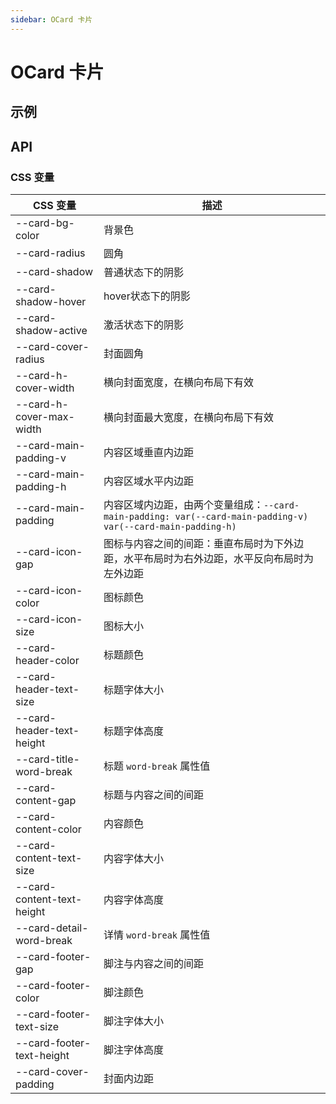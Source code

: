 ```yaml
---
sidebar: OCard 卡片
---
```


# OCard 卡片

## 示例

<!-- @usage CardUsage -->
<!-- @case CardSlot -->

<!-- @case:k KunpengPlainText -->
<!-- @case:k KunpengImage -->
<!-- @case:k KunpengComposite1 -->
<!-- @case:k KunpengComposite2 -->
<!-- @case:k KunpengPlainImage1 -->
<!-- @case:k KunpengPlainImage2 -->

<!-- @case:e OpenEulerPlainText -->
<!-- @case:e OpenEulerImage -->
<!-- @case:e OpenEulerComposite1 -->
<!-- @case:e OpenEulerComposite2 -->
<!-- @case:e OpenEulerPlainImage1 -->
<!-- @case:e OpenEulerPlainImage2 -->

<!-- @case:a AscendPlainText -->
<!-- @case:a AscendImage -->
<!-- @case:a AscendComposite1 -->
<!-- @case:a AscendComposite2 -->
<!-- @case:a AscendPlainImage1 -->
<!-- @case:a AscendPlainImage2 -->
## API

### CSS 变量

| CSS 变量 | 描述 |
| --- | --- |
| \-\-card-bg-color | 背景色 |
| \-\-card-radius | 圆角 |
| \-\-card-shadow | 普通状态下的阴影 |
| \-\-card-shadow-hover | hover状态下的阴影 |
| \-\-card-shadow-active | 激活状态下的阴影 |
| \-\-card-cover-radius | 封面圆角 |
| \-\-card-h-cover-width | 横向封面宽度，在横向布局下有效 |
| \-\-card-h-cover-max-width | 横向封面最大宽度，在横向布局下有效 |
| \-\-card-main-padding-v | 内容区域垂直内边距 |
| \-\-card-main-padding-h | 内容区域水平内边距 |
| \-\-card-main-padding | 内容区域内边距，由两个变量组成：`--card-main-padding: var(--card-main-padding-v) var(--card-main-padding-h)` |
| \-\-card-icon-gap | 图标与内容之间的间距：垂直布局时为下外边距，水平布局时为右外边距，水平反向布局时为左外边距 |
| \-\-card-icon-color | 图标颜色 |
| \-\-card-icon-size | 图标大小 |
| \-\-card-header-color | 标题颜色 |
| \-\-card-header-text-size | 标题字体大小 |
| \-\-card-header-text-height | 标题字体高度 |
| \-\-card-title-word-break | 标题 `word-break` 属性值 |
| \-\-card-content-gap | 标题与内容之间的间距 |
| \-\-card-content-color | 内容颜色 |
| \-\-card-content-text-size | 内容字体大小 |
| \-\-card-content-text-height | 内容字体高度 |
| \-\-card-detail-word-break | 详情 `word-break` 属性值  |
| \-\-card-footer-gap | 脚注与内容之间的间距 |
| \-\-card-footer-color | 脚注颜色 |
| \-\-card-footer-text-size | 脚注字体大小 |
| \-\-card-footer-text-height | 脚注字体高度 |
| \-\-card-cover-padding | 封面内边距 |

<!-- @api OCard -->

